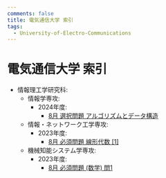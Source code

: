 ```yaml
---
comments: false
title: 電気通信大学 索引
tags:
  - University-of-Electro-Communications 
---
```

# 電気通信大学 索引

- 情報理工学研究科:
    - 情報学専攻:
        - 2024年度:
            - [8月 選択問題 アルゴリズムとデータ構造](informatics_and_engineering/is_202308_sentaku_1.md)
    - 情報・ネットワーク工学専攻:
        - 2023年度:
            - [8月 必須問題 線形代数 \[1\]](informatics_and_engineering/cne_202208_hissu_1.md)
    - 機械知能システム学専攻:
        - 2023年度:
            - [8月 必須問題 (数学) 問1](informatics_and_engineering/mise_202208_hissu_1.md)